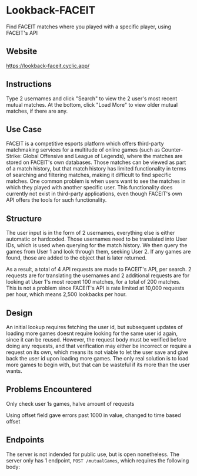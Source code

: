 # Lookback-FACEIT
Find FACEIT matches where you played with a specific player, using FACEIT's API

## Website

https://lookback-faceit.cyclic.app/

## Instructions

Type 2 usernames and click "Search" to view the 2 user's most recent mutual matches. At the bottom, click "Load More" to view older mutual matches, if there are any.

## Use Case

FACEIT is a competitive esports platform which offers third-party matchmaking services for a multitude of online games (such as Counter-Strike: Global Offensive and League of Legends), where the matches are stored on FACEIT's own databases. Those matches can be viewed as part of a match history, but that match history has limited functionality in terms of searching and filtering matches, making it difficult to find specific matches. One common problem is when users want to see the matches in which they played with another specific user. This functionality does currently not exist in third-party applications, even though FACEIT's own API offers the tools for such functionality.

## Structure

The user input is in the form of 2 usernames, everything else is either automatic or hardcoded. Those usernames need to be translated into User IDs, which is used when querying for the match history. We then query the games from User 1 and look through them, seeking User 2. If any games are found, those are added to the object that is later returned.

As a result, a total of 4 API requests are made to FACEIT's API, per search. 2 requests are for translating the usernames and 2 additional requests are for looking at User 1's most recent 100 matches, for a total of 200 matches. This is not a problem since FACEIT's API is rate limited at 10,000 requests per hour, which means 2,500 lookbacks per hour.

## Design

An initial lookup requires fetching the user id, but subsequent updates of loading more games doesnt require looking for the same user id again, since it can be reused. However, the request body must be verified before doing any requests, and that verification may either be incorrect or require a request on its own, which means its not viable to let the user save and give back the user id upon loading more games. The only real solution is to load more games to begin with, but that can be wasteful if its more than the user wants.

## Problems Encountered

Only check user 1s games, halve amount of requests

Using offset field gave errors past 1000 in value, changed to time based offset

## Endpoints

The server is not indended for public use, but is open nonetheless. The server only has 1 endpoint, `POST /mutualGames`, which requires the following body:

